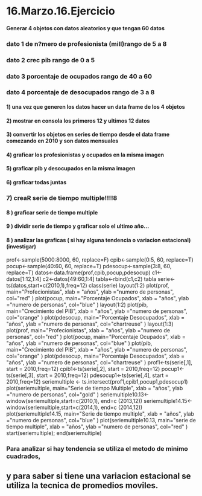 # 16.Marzo.16.Ejercicio
#### Generar 4 objetos con datos aleatorios y que tengan 60 datos
### dato 1 de n?mero de profesionista (mill)rango de 5 a 8
### dato 2 crec pib rango de 0 a 5
### dato 3 porcentaje de ocupados rango de 40 a 60
### dato 4 porcentaje de desocupados rango de 3 a 8
#### 1) una vez que generen los datos hacer un data frame de los 4 objetos
#### 2) mostrar en consola los primeros 12 y ultimos 12 datos
#### 3) convertir los objetos en series de tiempo desde el data frame comezando en 2010 y son datos mensuales
#### 4) graficar los profesionistas y ocupados en la misma imagen
#### 5) graficar pib y desocupados en la misma imagen
#### 6) graficar todas juntas
### 7) creaR serie de tiempo multiple!!!!8
#### 8 ) graficar serie de tiempo multiple 
#### 9 ) dividir serie de tiempo y graficar solo el ultimo año...
#### 8 ) analizar las graficas ( si hay alguna tendencia o variacion estacional) (investigar)

prof<-sample(5000:8000, 60, replace=F)
cpib<-sample(0:5, 60, replace=T)
pocup<-sample(40:60, 60, replace=T)
pdesocup<-sample(3:8, 60, replace=T)
datos<-data.frame(prof,cpib,pocup,pdesocup)
c1<-datos[1:12,1:4]
c2<-datos[49:60,1:4]
tabla<-rbind(c1,c2)
tabla
serie<-ts(datos,start=c(2010,1),freq=12)
class(serie)
layout(1:2)
plot(prof, main="Profecionistas", xlab = "años", ylab ="numero de personas", 
     col="red" )
plot(pocup, main="Porcentaje Ocupados", xlab = "años", ylab ="numero de personas", 
     col="blue" )
layout(1:2)
plot(pib, main="Crecimiento del PIB", xlab = "años", ylab ="numero de personas", 
     col="orange" )
plot(pdesocup, main="Porcentaje Desocupados", xlab = "años", ylab ="numero de personas", 
     col="chartreuse" )
layout(1:3)
plot(prof, main="Profecionistas", xlab = "años", ylab ="numero de personas", 
     col="red" )
plot(pocup, main="Porcentaje Ocupados", xlab = "años", ylab ="numero de personas", 
     col="blue" )
plot(pib, main="Crecimiento del PIB", xlab = "años", ylab ="numero de personas", 
     col="orange" )
plot(pdesocup, main="Porcentaje Desocupados", xlab = "años", ylab ="numero de personas", 
     col="chartreuse" )
prof1<-ts(serie[,1], start = 2010,freq=12)
cpib1<-ts(serie[,2], start = 2010,freq=12)
pocup1<-ts(serie[,3], start = 2010,freq=12)
pdesocup1<-ts(serie[,4], start = 2010,freq=12)
seriemultiple <- ts.intersect(prof1,cpib1,pocup1,pdesocup1)
plot(seriemultiple, main="Serie de tiempo Multiple", xlab = "años", ylab ="numero de personas", 
     col="gold" )
seriemultiple10.13<-window(seriemultiple,start=c(2010,1), end=c (2013,12))
seriemultiple14.15<-window(seriemultiple,start=c(2014,1), end=c (2014,12))
plot(seriemultiple14.15, main="Serie de tiempo multiple", xlab = "años", ylab ="numero de personas", 
     col="blue" )
plot(seriemultiple10.13, main="serie de tiempo multiple", xlab = "años", ylab ="numero de personas", 
     col="red" )
start(seriemultiple); end(seriemultiple)

### Para analizar si hay tendencia se utiliza el metodo de minimo cuadrados,
## y para saber si tiene una variacion estacional se utiliza la tecnica de promedios moviles.
